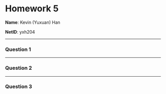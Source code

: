 # Homework 5

**Name**: Kevin (Yuxuan) Han

**NetID**: yxh204

---

### Question 1

---

### Question 2

---

### Question 3
